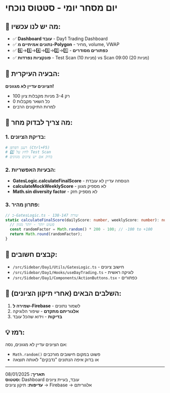 # יום מסחר יומי - סטטוס נוכחי

## 🎯 מה יש לנו עכשיו:
- ✅ **Dashboard עובד** - Day1 Trading Dashboard
- ✅ **נתונים אמיתיים מ-Polygon** - מחיר, volume, VWAP
- ✅ **כפתורים מסודרים** - 1️⃣→2️⃣→3️⃣→4️⃣→5️⃣→6️⃣
- ✅ **פונקציות נפרדות** - Test Scan (10 מניות) vs Scan 09:00 (20 מניות)

## 🚨 הבעיה העיקרית:
**הציונים עדיין לא מגוונים!** 
- רק 3-4 מניות מקבלות ציון 100
- כל השאר מקבלות 0
- למרות התיקונים הרבים

## 🔧 מה צריך לבדוק מחר:

### 1. בדיקת הציונים:
```bash
# רענן דפדפן (Ctrl+F5)
# לחץ על 2️⃣ Test Scan
# בדוק אם יש ציונים מגוונים
```

### 2. הבעיות האפשריות:
- **GatesLogic.calculateFinalScore** - הנוסחה עדיין לא עובדת
- **calculateMockWeeklyScore** - לא מספיק מגוון
- **Math.sin diversity factor** - לא מספיק חזק

### 3. פתרון מהיר:
```typescript
// ב-GatesLogic.ts - שורה 138-147
static calculateFinalScore(dailyScore: number, weeklyScore: number): number {
  // פשוט יותר - יותר מגוון
  const randomFactor = Math.random() * 200 - 100; // -100 to +100
  return Math.round(randomFactor);
}
```

## 📁 קבצים חשובים:
- `/src/Sidebar/Day1/Utils/GatesLogic.ts` - חישוב ציונים
- `/src/Sidebar/Day1/Hooks/useDayTrading.ts` - לוגיקה ראשית
- `/src/Sidebar/Day1/Components/ActionButtons.tsx` - כפתורים

## 🚀 השלבים הבאים (אחרי תיקון הציונים):
1. **שמירה ל-Firebase** - לשמור נתונים
2. **אלגוריתם מתקדם** - שיפור הלוגיקה
3. **בדיקות** - וידוא שהכל עובד

## 💡 רמז:
אם הציונים עדיין לא מגוונים, נסה:
- `Math.random()` פשוט במקום חישובים מורכבים
- או בדוק איפה הנתונים "נדבקים" לאותה תוצאה

---
**תאריך:** 08/01/2025  
**סטטוס:** Dashboard עובד, בעיית ציונים  
**עדיפות:** תיקון ציונים → Firebase → אלגוריתם
